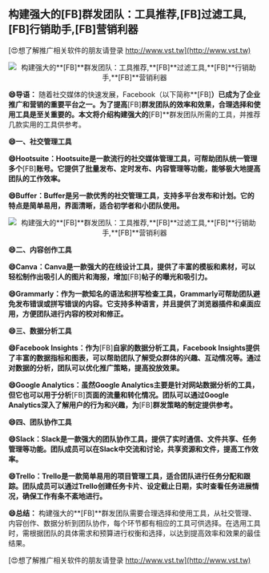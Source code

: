 ## **构建强大的**[FB]**群发团队：工具推荐,**[FB]**过滤工具,**[FB]**行销助手,**[FB]**营销利器**

[😍想了解推广相关软件的朋友请登录 http://www.vst.tw](http://www.vst.tw)

 <center><img src="https://vst.tw/MP4/tuiguang/png/8.png" alt="构建强大的**[FB]**群发团队：工具推荐,**[FB]**过滤工具,**[FB]**行销助手,**[FB]**营销利器"></center>

**😄导语：**
随着社交媒体的快速发展，Facebook（以下简称**[FB]**）已成为了企业推广和营销的重要平台之一。为了提高**[FB]**群发团队的效率和效果，合理选择和使用工具是至关重要的。本文将介绍构建强大的**[FB]**群发团队所需的工具，并推荐几款实用的工具供参考。

**😄一、社交管理工具**

**😄Hootsuite：Hootsuite是一款流行的社交媒体管理工具，可帮助团队统一管理多个**[FB]**账号。它提供了批量发布、定时发布、内容管理等功能，能够极大地提高团队的工作效率。**

**😄Buffer：Buffer是另一款优秀的社交管理工具，支持多平台发布和计划。它的特点是简单易用，界面清晰，适合初学者和小团队使用。**

 <center><img src="https://vst.tw/MP4/tuiguang/png/7.png" alt="构建强大的**[FB]**群发团队：工具推荐,**[FB]**过滤工具,**[FB]**行销助手,**[FB]**营销利器"></center>

**😄二、内容创作工具**

**😄Canva：Canva是一款强大的在线设计工具，提供了丰富的模板和素材，可以轻松制作出吸引人的图片和海报，增加**[FB]**帖子的曝光和吸引力。**

**😄Grammarly：作为一款知名的语法和拼写检查工具，Grammarly可帮助团队避免发布错误或拼写错误的内容。它支持多种语言，并且提供了浏览器插件和桌面应用，方便团队进行内容的校对和修正。**

**😄三、数据分析工具**

**😄Facebook Insights：作为**[FB]**自家的数据分析工具，Facebook Insights提供了丰富的数据指标和图表，可以帮助团队了解受众群体的兴趣、互动情况等。通过对数据的分析，团队可以优化推广策略，提高投放效果。**

**😄Google Analytics：虽然Google Analytics主要是针对网站数据分析的工具，但它也可以用于分析**[FB]**页面的流量和转化情况。团队可以通过Google Analytics深入了解用户的行为和兴趣，为**[FB]**群发策略的制定提供参考。**

**😄四、团队协作工具**

**😄Slack：Slack是一款强大的团队协作工具，提供了实时通信、文件共享、任务管理等功能。团队成员可以在Slack中交流和讨论，共享资源和文件，提高工作效率。**

**😄Trello：Trello是一款简单易用的项目管理工具，适合团队进行任务分配和跟踪。团队成员可以通过Trello创建任务卡片、设定截止日期，实时查看任务进展情况，确保工作有条不紊地进行。**

**😄总结：**
构建强大的**[FB]**群发团队需要合理选择和使用工具，从社交管理、内容创作、数据分析到团队协作，每个环节都有相应的工具可供选择。在选用工具时，需根据团队的具体需求和预算进行权衡和选择，以达到提高效率和效果的最佳结果。

[😍想了解推广相关软件的朋友请登录 http://www.vst.tw](http://www.vst.tw)



